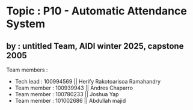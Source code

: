 # Topic : P10 - Automatic Attendance System
## by : untitled Team, AIDI winter 2025, capstone 2005


Team members :
- Tech lead : 100994569 || Herify Rakotoarisoa Ramahandry
- Team member : 100939943 || Andres Chaparro
- Team member : 100780233 || Joshua Yap
- Team member : 101002686 || Abdullah majid
